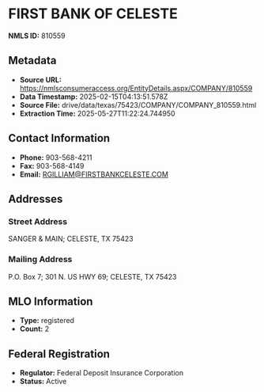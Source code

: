 # FIRST BANK OF CELESTE

**NMLS ID:** 810559

## Metadata
- **Source URL:** https://nmlsconsumeraccess.org/EntityDetails.aspx/COMPANY/810559
- **Data Timestamp:** 2025-02-15T04:13:51.578Z
- **Source File:** drive/data/texas/75423/COMPANY/COMPANY_810559.html
- **Extraction Time:** 2025-05-27T11:22:24.744950

## Contact Information
- **Phone:** 903-568-4211
- **Fax:** 903-568-4149
- **Email:** RGILLIAM@FIRSTBANKCELESTE.COM

## Addresses
### Street Address
SANGER & MAIN; CELESTE, TX 75423

### Mailing Address
P.O. Box 7; 301 N. US HWY 69; CELESTE, TX 75423

## MLO Information
- **Type:** registered
- **Count:** 2

## Federal Registration
- **Regulator:** Federal Deposit Insurance Corporation
- **Status:** Active
